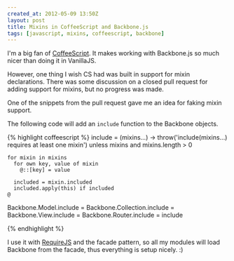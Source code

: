 ```yaml
---
created_at: 2012-05-09 13:50Z
layout: post
title: Mixins in CoffeeScript and Backbone.js
tags: [javascript, mixins, coffeescript, backbone]
---
```


I'm a big fan of [CoffeeScript](http://coffeescript.org/). It makes working with Backbone.js so much nicer than doing it
in VanillaJS.


However, one thing I wish CS had was built in support for mixin declarations. There was some discussion on a closed pull request
for adding support for mixins, but no progress was made.

One of the snippets from the pull request gave me an idea for faking mixin support.

The following code will add an `include` function to the Backbone objects.


{% highlight coffeescript %}
include = (mixins...) ->
    throw('include(mixins...) requires at least one mixin') unless mixins and mixins.length > 0

    for mixin in mixins
      for own key, value of mixin
        @::[key] = value

      included = mixin.included
      included.apply(this) if included
    @

  Backbone.Model.include = Backbone.Collection.include = Backbone.View.include = Backbone.Router.include = include
                      
{% endhighlight %}

I use it with [RequireJS](http://requirejs.org/) and the facade pattern, so all my modules will load Backbone from the 
facade, thus everything is setup nicely. :)
